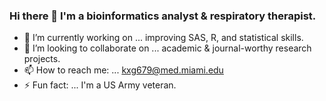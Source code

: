 ### Hi there 👋 I'm a bioinformatics analyst & respiratory therapist.

- 🔭 I’m currently working on ... improving SAS, R, and statistical skills.
- 👯 I’m looking to collaborate on ... academic & journal-worthy research projects.
- 📫 How to reach me: ... kxg679@med.miami.edu
- ⚡ Fun fact: ... I'm a US Army veteran.

